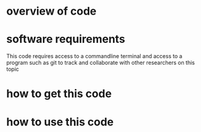 # overview of code

# software requirements
This code requires access to a commandline terminal and access to a program such as git to track and collaborate with other researchers on this topic

# how to get this code

# how to use this code


